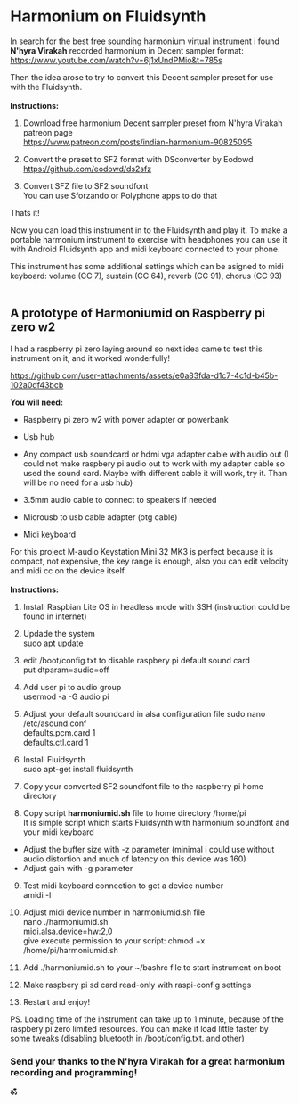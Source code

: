 # Harmonium on Fluidsynth

In search for the best free sounding harmonium virtual instrument i found **N'hyra Virakah** recorded harmonium in Decent sampler format:
https://www.youtube.com/watch?v=6j1xUndPMio&t=785s

Then the idea arose to try to convert this Decent sampler preset for use with the Fluidsynth.
<br>
<br>
**Instructions:**
<br>
1. Download free harmonium Decent sampler preset from N'hyra Virakah patreon page<br>
https://www.patreon.com/posts/indian-harmonium-90825095

2. Convert the preset to SFZ format with DSconverter by Eodowd<br>
https://github.com/eodowd/ds2sfz

3. Convert SFZ file to SF2 soundfont<br>
You can use Sforzando or Polyphone apps to do that 

Thats it! 

Now you can load this instrument in to the Fluidsynth and play it. To make a portable harmonium instrument to exercise with headphones you can use it with Android Fluidsynth app and midi keyboard connected to your phone.

This instrument has some additional settings which can be asigned to midi keyboard: volume (CC 7), sustain (CC 64), reverb (CC 91), chorus (CC 93)
<br>
<br>
## A prototype of Harmoniumid on Raspberry pi zero w2 

I had a raspberry pi zero laying around so next idea came to test this instrument on it, and it worked wonderfully!


https://github.com/user-attachments/assets/e0a83fda-d1c7-4c1d-b45b-102a0df43bcb


**You will need:**
<br>
 - Raspberry pi zero w2 with power adapter or powerbank

 - Usb hub

 - Any compact usb soundcard or hdmi vga adapter cable with audio out (I could not make raspbery pi audio out to work with my adapter cable so used the sound card. Maybe with different cable it will work, try it. Than will be no need for a usb hub)
 
 - 3.5mm audio cable to connect to speakers if needed

 - Microusb to usb cable adapter (otg cable)

 - Midi keyboard

For this project M-audio Keystation Mini 32 MK3 is perfect because it is compact, not expensive, the key range is enough, also you can edit velocity and midi cc on the device itself.<br>
<br>
**Instructions:**
<br>
1. Install Raspbian Lite OS in headless mode with SSH (instruction could be found in internet)

2. Updade the system<br>
   sudo apt update 

4. edit /boot/config.txt to disable raspbery pi default sound card<br>
  put dtparam=audio=off<br>

5. Add user pi to audio group<br>
  usermod -a -G audio pi

6. Adjust your default soundcard in alsa configuration file
  sudo nano /etc/asound.conf<br> 
  defaults.pcm.card 1<br> 
  defaults.ctl.card 1<br>

6. Install Fluidsynth<br>
  sudo apt-get install fluidsynth

7. Copy your converted SF2 soundfont file to the raspberry pi home directory

8. Copy script **harmoniumid.sh** file to home directory /home/pi<br>
  It is simple script which starts Fluidsynth with harmonium soundfont and your midi keyboard<br>
  - Adjust the buffer size with -z parameter (minimal i could use without audio distortion and much of latency on this device was 160)<br>
  - Adjust gain with -g parameter<br>

9. Test midi keyboard connection to get a device number<br>
  amidi -l<br>

10. Adjust midi device number in harmoniumid.sh file<br>
  nano ./harmoniumid.sh<br>
  midi.alsa.device=hw:2,0<br>
  give execute permission to your script: chmod +x /home/pi/harmoniumid.sh<br>

11. Add ./harmoniumid.sh to your ~/bashrc file to start instrument on boot

12. Make raspbery pi sd card read-only with raspi-config settings

13. Restart and enjoy!

PS. Loading time of the instrument can take up to 1 minute, because of the raspbery pi zero limited resources. 
You can make it load little faster by some tweaks (disabling bluetooth in /boot/config.txt. and other)

### Send your thanks to the N'hyra Virakah for a great harmonium recording and programming! 

**ॐ**








